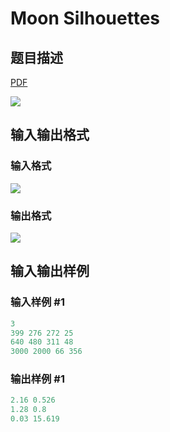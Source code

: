# Moon Silhouettes

## 题目描述

[problemUrl]: https://uva.onlinejudge.org/index.php?option=com_onlinejudge&Itemid=8&category=602&page=show_problem&problem=4347

[PDF](https://uva.onlinejudge.org/external/126/p12624.pdf)

![](https://cdn.luogu.com.cn/upload/vjudge_pic/UVA12624/323206b2b2b4e6a947fa9cbe3386b9e6550c4ee6.png)

## 输入输出格式

### 输入格式

![](https://cdn.luogu.com.cn/upload/vjudge_pic/UVA12624/dc30a45316188ec384811d81d7ca9a2571e840a7.png)

### 输出格式

![](https://cdn.luogu.com.cn/upload/vjudge_pic/UVA12624/c62e5c30c30fac2b666ed0c861f5298aacd5d71e.png)

## 输入输出样例

### 输入样例 #1

```cpp
3
399 276 272 25
640 480 311 48
3000 2000 66 356
```


### 输出样例 #1

```cpp
2.16 0.526
1.28 0.8
0.03 15.619
```


